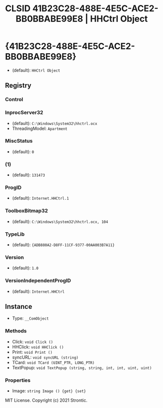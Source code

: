 ﻿---
title: "CLSID 41B23C28-488E-4E5C-ACE2-BB0BBABE99E8 | HHCtrl Object"
excerpt: What is COM-Object CLSID 41B23C28-488E-4E5C-ACE2-BB0BBABE99E8?
---

# {41B23C28-488E-4E5C-ACE2-BB0BBABE99E8}

* (default): `HHCtrl Object`

## Registry


### Control


### InprocServer32

* (default): `C:\Windows\System32\hhctrl.ocx`
* ThreadingModel: `Apartment`

### MiscStatus

* (default): `0`

### (1)

* (default): `131473`

### ProgID

* (default): `Internet.HHCtrl.1`

### ToolboxBitmap32

* (default): `C:\Windows\System32\hhctrl.ocx, 104`

### TypeLib

* (default): `{ADB880A2-D8FF-11CF-9377-00AA003B7A11}`

### Version

* (default): `1.0`

### VersionIndependentProgID

* (default): `Internet.HHCtrl`

## Instance

* Type: `__ComObject`

### Methods

* Click: `void Click ()`
* HHClick: `void HHClick ()`
* Print: `void Print ()`
* syncURL: `void syncURL (string)`
* TCard: `void TCard (UINT_PTR, LONG_PTR)`
* TextPopup: `void TextPopup (string, string, int, int, uint, uint)`

### Properties

* Image: `string Image () {get} {set} `

MIT License. Copyright (c) 2021 Strontic.


